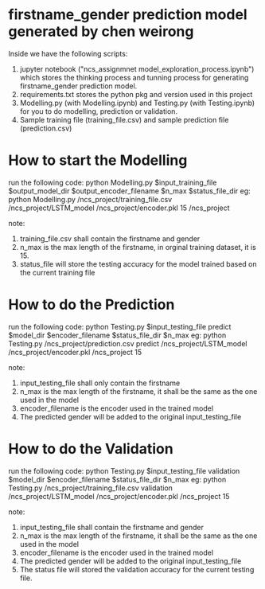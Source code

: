 # firstname_gender prediction model generated by chen weirong

Inside we have the following scripts: 
1. jupyter notebook ("ncs_assignmnet model_exploration_process.ipynb") which stores the thinking process and tunning process for generating firstname_gender prediction model.
2. requirements.txt stores the python pkg and version used in this project
3. Modelling.py (with Modelling.ipynb) and Testing.py (with Testing.ipynb) for you to do modelling, prediction or validation.
4. Sample training file (training_file.csv) and sample prediction file (prediction.csv)


# How to start the Modelling #
run the following code:
python Modelling.py $input_training_file $output_model_dir $output_encoder_filename $n_max $status_file_dir
eg: python Modelling.py /ncs_project/training_file.csv /ncs_project/LSTM_model /ncs_project/encoder.pkl 15 /ncs_project

note:
1. training_file.csv shall contain the firstname and gender
2. n_max is the max length of the firstname, in orginal training dataset, it is 15.
3. status_file will store the testing accuracy for the model trained based on the current training file

# How to do the Prediction #
run the following code:
python Testing.py $input_testing_file predict $model_dir $encoder_filename $status_file_dir $n_max
eg: python Testing.py /ncs_project/prediction.csv predict /ncs_project/LSTM_model /ncs_project/encoder.pkl /ncs_project 15

note:
1. input_testing_file shall only contain the firstname
2. n_max is the max length of the firstname, it shall be the same as the one used in the model
3. encoder_filename is the encoder used in the trained model
4. The predicted gender will be added to the original input_testing_file

# How to do the Validation #
run the following code:
python Testing.py $input_testing_file validation $model_dir $encoder_filename $status_file_dir $n_max
eg: python Testing.py /ncs_project/training_file.csv validation /ncs_project/LSTM_model /ncs_project/encoder.pkl /ncs_project 15

note:
1. input_testing_file shall contain the firstname and gender
2. n_max is the max length of the firstname, it shall be the same as the one used in the model
3. encoder_filename is the encoder used in the trained model
4. The predicted gender will be added to the original input_testing_file
5. The status file will stored the validation accuracy for the current testing file.
